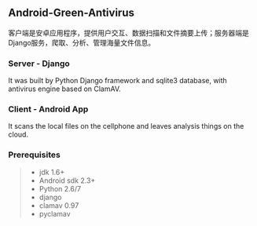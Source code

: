 ## Android-Green-Antivirus
客户端是安卓应用程序，提供用户交互、数据扫描和文件摘要上传；服务器端是Django服务，爬取、分析、管理海量文件信息。

### Server - Django 
It was built by Python Django framework and sqlite3 database, with antivirus engine based on ClamAV.

### Client - Android App
It scans the local files on the cellphone and leaves analysis things on the cloud.



### Prerequisites
> * jdk 1.6+
> * Android sdk 2.3+
> * Python 2.6/7
> * django
> * clamav 0.97
> * pyclamav


